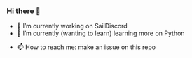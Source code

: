 ### Hi there 👋

- 🔭 I’m currently working on SailDiscord
- 🌱 I’m currently (wanting to learn) learning more on Python
<!--- - 👯 I’m looking to collaborate on ...
- 🤔 I’m looking for help with ...
- 💬 Ask me about ...
--->
- 📫 How to reach me: make an issue on this repo
<!---
- 😄 Pronouns: ...
- ⚡ Fun fact: ...
--->
